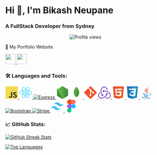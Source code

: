 <h1 align="left">Hi 👋, I'm Bikash Neupane</h1>
<h3 align="left">A FullStack Developer from Sydney</h3>

<p align="center">
  <img src="https://komarev.com/ghpvc/?username=bikkashneupane&label=Profile%20views&color=0e75b6&style=flat" alt="Profile views" />
</p>

<p align="left">
  <a href="https://bikash-2024-portfolio.vercel.app/" target="_blank" style="text-decoration:none;">
    🚀 My Portfolio Website
  </a>
</p>

<p align="left">
  <a href="https://www.github.com/bikkashneupane" target="_blank" rel="noreferrer">
    <picture>
      <source media="(prefers-color-scheme: dark)" srcset="https://raw.githubusercontent.com/danielcranney/readme-generator/main/public/icons/socials/github-dark.svg" />
      <source media="(prefers-color-scheme: light)" srcset="https://raw.githubusercontent.com/danielcranney/readme-generator/main/public/icons/socials/github.svg" />
      <img src="https://raw.githubusercontent.com/danielcranney/readme-generator/main/public/icons/socials/github.svg" width="32" height="32" />
    </picture>
  </a>
  <a href="https://linkedin.com/in/bikkashneupane" target="_blank" rel="noreferrer">
    <picture>
      <source media="(prefers-color-scheme: dark)" srcset="https://raw.githubusercontent.com/danielcranney/readme-generator/main/public/icons/socials/linkedin-dark.svg" />
      <source media="(prefers-color-scheme: light)" srcset="https://raw.githubusercontent.com/danielcranney/readme-generator/main/public/icons/socials/linkedin.svg" />
      <img src="https://raw.githubusercontent.com/danielcranney/readme-generator/main/public/icons/socials/linkedin.svg" width="32" height="32" />
    </picture>
  </a>
</p>

<h3 align="left">🛠️ Languages and Tools:</h3>
<p align="left">
  <a href="https://developer.mozilla.org/en-US/docs/Web/JavaScript" target="_blank" rel="noreferrer">
    <img src="https://raw.githubusercontent.com/devicons/devicon/master/icons/javascript/javascript-original.svg" alt="JavaScript" width="40" height="40" />
  </a>
  
  <a href="https://reactjs.org/" target="_blank" rel="noreferrer">
    <img src="https://raw.githubusercontent.com/devicons/devicon/master/icons/react/react-original.svg" alt="React" width="40" height="40" />
  </a>
  
  <a href="https://expressjs.com/" target="_blank" rel="noreferrer">
    <img src="https://raw.githubusercontent.com/danielcranney/readme-generator/main/public/icons/skills/express-colored.svg" width="40" height="40" alt="Express" />
  </a>
  
  <a href="https://nodejs.org" target="_blank" rel="noreferrer">
    <img src="https://raw.githubusercontent.com/devicons/devicon/master/icons/nodejs/nodejs-original.svg" alt="Node.js" width="40" height="40" />
  </a>

  <a href="https://www.mongodb.com/" target="_blank" rel="noreferrer">
    <img src="https://raw.githubusercontent.com/devicons/devicon/master/icons/mongodb/mongodb-original.svg" alt="MongoDB" width="40" height="40" />
  </a>
  
  <a href="https://git-scm.com/" target="_blank" rel="noreferrer">
    <img src="https://raw.githubusercontent.com/devicons/devicon/master/icons/git/git-original.svg" alt="Git" width="40" height="40" />
  </a>
  
  <a href="https://redux.js.org" target="_blank" rel="noreferrer">
    <img src="https://raw.githubusercontent.com/devicons/devicon/master/icons/redux/redux-original.svg" alt="Redux" width="40" height="40" />
  </a>

  <a href="https://www.w3.org/html/" target="_blank" rel="noreferrer">
    <img src="https://raw.githubusercontent.com/devicons/devicon/master/icons/html5/html5-original.svg" alt="HTML5" width="40" height="40" />
  </a>
  
  <a href="https://www.w3schools.com/css/" target="_blank" rel="noreferrer">
    <img src="https://raw.githubusercontent.com/devicons/devicon/master/icons/css3/css3-original.svg" alt="CSS3" width="40" height="40" />
  </a>
  
  <a href="https://www.java.com" target="_blank" rel="noreferrer">
    <img src="https://raw.githubusercontent.com/devicons/devicon/master/icons/java/java-original.svg" alt="Java" width="40" height="40" />
  </a>
  
  <a href="https://getbootstrap.com/" target="_blank" rel="noreferrer">
    <img src="https://raw.githubusercontent.com/danielcranney/readme-generator/main/public/icons/skills/bootstrap-colored.svg" width="36" height="36" alt="Bootstrap" />
  </a>
  
  <a href="https://stripe.com" target="_blank" rel="noreferrer">
    <img src="https://raw.githubusercontent.com/devicons/devicon/master/icons/stripe/stripe-original.svg" width="36" height="36" alt="Stripe" />
  </a>
  
  <a href="https://tailwindcss.com" target="_blank" rel="noreferrer">
    <img src="https://raw.githubusercontent.com/devicons/devicon/master/icons/tailwindcss/tailwindcss-original.svg" alt="Tailwind CSS" width="40" height="40" />
  </a>

  <a href="https://www.figma.com" target="_blank" rel="noreferrer">
    <img src="https://raw.githubusercontent.com/devicons/devicon/master/icons/figma/figma-original.svg" alt="Figma" width="40" height="40" />
  </a>
</p>

<h3 align="left">📈 GitHub Stats:</h3>
<p align="left">
  <a href="http://www.github.com/bikkashneupane">
    <img src="https://github-readme-streak-stats.herokuapp.com/?user=bikkashneupane&background=22272e&ring=22c55e&fire=22c55e&currStreakNum=ffffff&currStreakLabel=22c55e&sideNums=ffffff&sideLabels=ffffff&hide_border=true" alt="GitHub Streak Stats" />
  </a>
</p>

<p align="left">
  <a href="https://github.com/bikkashneupane">
    <img src="https://github-readme-stats.vercel.app/api/top-langs/?username=bikkashneupane&langs_count=10&title_color=22c55e&text_color=ffffff&icon_color=14b8a6&bg_color=22272e&hide_border=true&locale=en&custom_title=Top%20%Languages" alt="Top Languages" />
  </a>
</p>
